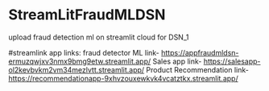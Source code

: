 # StreamLitFraudMLDSN
upload fraud detection ml on streamlit cloud for DSN_1

#streamlink app links:
fraud detector ML link- https://appfraudmldsn-ermuzqwjxv3nmx9bmg9etw.streamlit.app/
Sales app link- https://salesapp-ol2kevbvkm2vm34mezlvtt.streamlit.app/
Product Recommendation link- https://recommendationapp-9xhvzouxewkvk4vcatztkx.streamlit.app/
